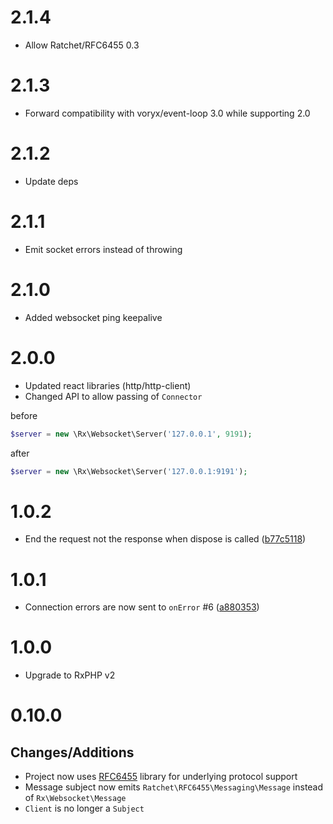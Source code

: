 # 2.1.4

- Allow Ratchet/RFC6455 0.3

# 2.1.3

- Forward compatibility with voryx/event-loop 3.0 while supporting 2.0

# 2.1.2

- Update deps

# 2.1.1

- Emit socket errors instead of throwing

# 2.1.0

- Added websocket ping keepalive

# 2.0.0

- Updated react libraries (http/http-client)
- Changed API to allow passing of `Connector`

before
```PHP
$server = new \Rx\Websocket\Server('127.0.0.1', 9191);
```
after
```PHP
$server = new \Rx\Websocket\Server('127.0.0.1:9191');
```

# 1.0.2

- End the request not the response when dispose is called ([b77c5118](https://github.com/RxPHP/RxWebsocket/commit/b77c5118c14d34e034b19383974337aec05d787a))

# 1.0.1

- Connection errors are now sent to `onError` #6 ([a880353](https://github.com/RxPHP/RxWebsocket/commit/a88035322fea54638d67d67985e8f938200155cd))

# 1.0.0

- Upgrade to RxPHP v2

# 0.10.0

## Changes/Additions

- Project now uses [RFC6455](https://github.com/ratchetphp/RFC6455) library for underlying protocol support
- Message subject now emits `Ratchet\RFC6455\Messaging\Message` instead of `Rx\Websocket\Message`
- `Client` is no longer a `Subject`
